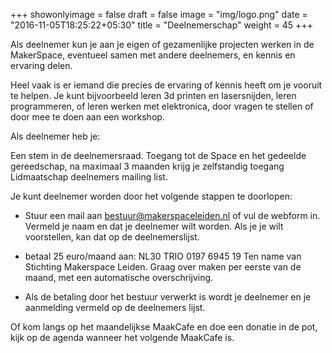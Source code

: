 +++
showonlyimage = false 
draft = false
image = "img/logo.png"
date = "2016-11-05T18:25:22+05:30"
title = "Deelnemerschap"
weight = 45 
+++

Als deelnemer kun je aan je eigen of gezamenlijke projecten werken in de MakerSpace, eventueel samen met andere deelnemers, en kennis en ervaring delen. 

<!--more-->

Heel vaak is er iemand die precies de ervaring of kennis heeft om je vooruit te helpen. Je kunt bijvoorbeeld leren 3d printen en lasersnijden, leren programmeren, of leren werken met elektronica, door vragen te stellen of door mee te doen aan een workshop.

Als deelnemer heb je:

Een stem in de deelnemersraad.
Toegang tot de Space en het gedeelde gereedschap, na maximaal 3 maanden krijg je zelfstandig toegang
Lidmaatschap deelnemers mailing list.

Je kunt deelnemer worden door het volgende stappen te doorlopen:

* Stuur een mail aan bestuur@makerspaceleiden.nl of vul de webform in. Vermeld je naam en dat je deelnemer wilt worden. Als je je wilt voorstellen, kan dat op de deelnemerslijst.

* betaal 25 euro/maand aan: NL30 TRIO 0197 6945 19 Ten name van Stichting Makerspace Leiden.
Graag over maken per eerste van de maand, met een automatische overschrijving.

* Als de betaling door het bestuur verwerkt is wordt je deelnemer en je aanmelding vermeld op de deelnemers lijst.


Of kom langs op het maandelijkse MaakCafe en doe een donatie in de pot, kijk op de agenda wanneer het volgende MaakCafe is.

